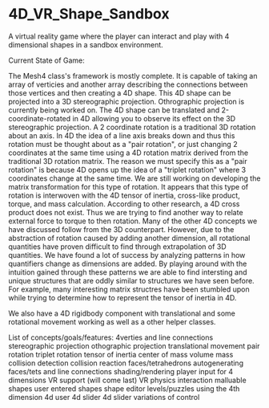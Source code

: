 # 4D_VR_Shape_Sandbox
A virtual reality game where the player can interact and play with 4 dimensional shapes in a sandbox environment.

Current State of Game:

The Mesh4 class's framework is mostly complete. It is capable of taking an array of verticies and another array describing the connections between those vertices and then creating a 4D shape. This 4D shape can be projected into a 3D stereographic projection. Othrographic projection is currently being worked on. The 4D shape can be translated and 2-coordinate-rotated in 4D allowing you to observe its effect on the 3D stereographic projection. A 2 coordinate rotation is a traditional 3D rotation about an axis. In 4D the idea of a line axis breaks down and thus this rotation must be thought about as a "pair rotation", or just changing 2 coordinates at the same time using a 4D rotation matrix derived from the traditional 3D rotation matrix. The reason we must specify this as a "pair rotation" is because 4D opens up the idea of a "triplet rotation" where 3 coordinates change at the same time. We are still working on developing the matrix transformation for this type of rotation. It appears that this type of rotation is interwoven with the 4D tensor of inertia, cross-like product, torque, and mass calculation. According to other research, a 4D cross product does not exist. Thus we are trying to find another way to relate external force to torque to then rotation. Many of the other 4D concepts we have discussed follow from the 3D counterpart. However, due to the abstraction of rotation caused by adding another dimension, all rotational quantities have proven difficult to find through extrapolation of 3D quantities. We have found a lot of success by analyzing patterns in how quantifiers change as dimensions are added. By playing around with the intuition gained through these patterns we are able to find intersting and unique structures that are oddly similar to structures we have seen before. For example, many interesting matrix structres have been stumbled upon while trying to determine how to represent the tensor of inertia in 4D.

We also have a 4D rigidbody component with translational and some rotational movement working as well as a other helper classes.

List of concepts/goals/features:
4verties and line connections
stereographic projection
othographic projection
translational movement
pair rotation
triplet rotation
tensor of inertia
center of mass
volume
mass
collision detection
collision reaction
faces/tetrahedrons
autogenerating faces/tets and line connections
shading/rendering
player input for 4 dimensions
VR support (will come last)
VR physics interaction
malluable shapes
user entered shapes
shape editor
levels/puzzles using the 4th dimension
4d user
4d slider
4d slider variations of control

